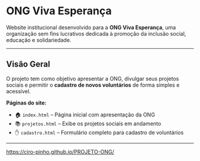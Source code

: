 #  ONG Viva Esperança

Website institucional desenvolvido para a **ONG Viva Esperança**, uma organização sem fins lucrativos dedicada à promoção da inclusão social, educação e solidariedade.

---

##  Visão Geral

O projeto tem como objetivo apresentar a ONG, divulgar seus projetos sociais e permitir o **cadastro de novos voluntários** de forma simples e acessível.

**Páginas do site:**
- 🏠 `index.html` – Página inicial com apresentação da ONG  
- 📚 `projetos.html` – Exibe os projetos sociais em andamento  
- ✋ `cadastro.html` – Formulário completo para cadastro de voluntários  

---


https://ciro-pinho.github.io/PROJETO-ONG/
